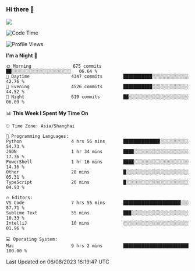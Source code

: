 ### Hi there 👋

<!--
**JJAYCHEN1e/jjaychen1e** is a ✨ _special_ ✨ repository because its `README.md` (this file) appears on your GitHub profile.

Here are some ideas to get you started:

- 🔭 I’m currently working on ...
- 🌱 I’m currently learning ...
- 👯 I’m looking to collaborate on ...
- 🤔 I’m looking for help with ...
- 💬 Ask me about ...
- 📫 How to reach me: ...
- 😄 Pronouns: ...
- ⚡ Fun fact: ...
-->

[![](https://github-readme-stats.vercel.app/api?username=jjaychen1e&show_icons=true)](https://github.com/jjaychen1e/github-readme-stats?count_private=true)

<!--START_SECTION:waka-->
![Code Time](http://img.shields.io/badge/Code%20Time-830%20hrs%2053%20mins-blue)

![Profile Views](http://img.shields.io/badge/Profile%20Views-0-blue)

**I'm a Night 🦉** 

```text
🌞 Morning                675 commits         ██░░░░░░░░░░░░░░░░░░░░░░░   06.64 % 
🌆 Daytime                4347 commits        ███████████░░░░░░░░░░░░░░   42.76 % 
🌃 Evening                4526 commits        ███████████░░░░░░░░░░░░░░   44.52 % 
🌙 Night                  619 commits         ██░░░░░░░░░░░░░░░░░░░░░░░   06.09 % 
```


📊 **This Week I Spent My Time On** 

```text
🕑︎ Time Zone: Asia/Shanghai

💬 Programming Languages: 
Python                   4 hrs 56 mins       ██████████████░░░░░░░░░░░   54.73 % 
JSON                     1 hr 34 mins        ████░░░░░░░░░░░░░░░░░░░░░   17.36 % 
PowerShell               1 hr 16 mins        ████░░░░░░░░░░░░░░░░░░░░░   14.16 % 
Other                    28 mins             █░░░░░░░░░░░░░░░░░░░░░░░░   05.31 % 
TypeScript               26 mins             █░░░░░░░░░░░░░░░░░░░░░░░░   04.93 % 

🔥 Editors: 
VS Code                  7 hrs 55 mins       ██████████████████████░░░   87.71 % 
Sublime Text             55 mins             ███░░░░░░░░░░░░░░░░░░░░░░   10.33 % 
IntelliJ                 10 mins             ░░░░░░░░░░░░░░░░░░░░░░░░░   01.96 % 

💻 Operating System: 
Mac                      9 hrs 2 mins        █████████████████████████   100.00 % 
```


 Last Updated on 06/08/2023 16:19:47 UTC
<!--END_SECTION:waka-->
